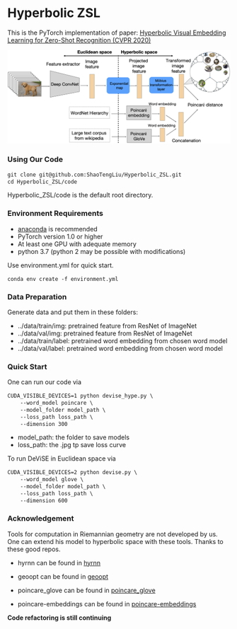 # Hyperbolic ZSL
This is the PyTorch implementation of paper: [Hyperbolic Visual Embedding Learning for Zero-Shot Recognition (CVPR 2020)](http://openaccess.thecvf.com/content_CVPR_2020/papers/Liu_Hyperbolic_Visual_Embedding_Learning_for_Zero-Shot_Recognition_CVPR_2020_paper.pdf)



![framework](framework.png)

### Using Our Code
```
git clone git@github.com:ShaoTengLiu/Hyperbolic_ZSL.git
cd Hyperbolic_ZSL/code
```
Hyperbolic_ZSL/code is the default root directory.

### Environment Requirements
* [anaconda](https://www.anaconda.com/distribution/) is recommended
* PyTorch version 1.0 or higher
* At least one GPU with adequate memory
* python 3.7 (python 2 may be possible with modifications)

Use environment.yml for quick start.

```
conda env create -f environment.yml
```


### Data Preparation
Generate data and put them in these folders:
* ../data/train/img: pretrained feature from ResNet of ImageNet
* ../data/val/img: pretrained feature from ResNet of ImageNet
* ../data/train/label: pretrained word embedding from chosen word model
* ../data/val/label: pretrained word embedding from chosen word model

### Quick Start
One can run our code via

```shell
CUDA_VISIBLE_DEVICES=1 python devise_hype.py \
    --word_model poincare \
    --model_folder model_path \
    --loss_path loss_path \
    --dimension 300
```

* model_path: the folder to save models
* loss_path: the .jpg tp save loss curve

To run DeViSE in Euclidean space via

```shell
CUDA_VISIBLE_DEVICES=2 python devise.py \
    --word_model glove \
    --model_folder model_path \
    --loss_path loss_path \
    --dimension 600
```

### Acknowledgement
Tools for computation in Riemannian geometry are not developed by us. One can extend his model to hyperbolic space with these tools. Thanks to these good repos.

* hyrnn can be found in [hyrnn](https://github.com/ferrine/hyrnn)

* geoopt can be found in [geoopt](https://github.com/geoopt/geoopt)

* poincare_glove can be found in [poincare_glove](https://github.com/alex-tifrea/poincare_glove)

* poincare-embeddings can be found in [poincare-embeddings](https://github.com/facebookresearch/poincare-embeddings)

**Code refactoring is still continuing**

<!-- **Complete version coming soon** -->